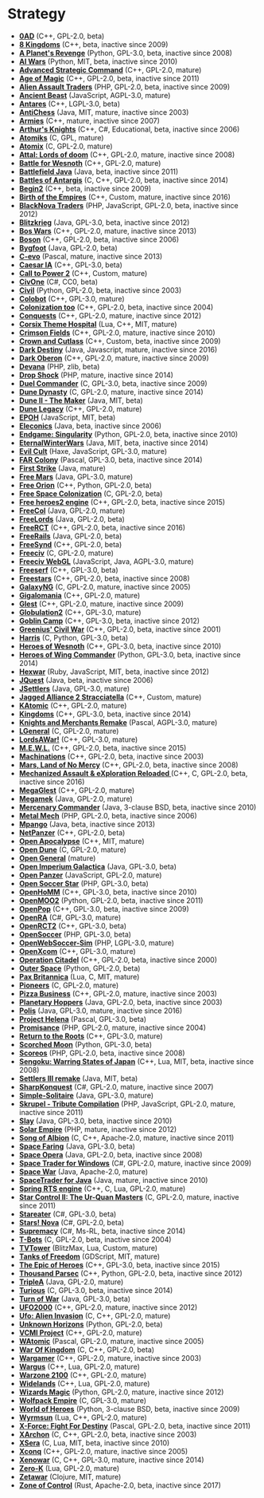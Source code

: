 # Strategy

[comment]: # (start of autogenerated content, do not edit)
- **[0AD](0ad.md)** (C++, GPL-2.0, beta)
- **[8 Kingdoms](8kingdoms.md)** (C++, beta, inactive since 2009)
- **[A Planet's Revenge](a_planets_revenge.md)** (Python, GPL-3.0, beta, inactive since 2008)
- **[AI Wars](ai_wars.md)** (Python, MIT, beta, inactive since 2010)
- **[Advanced Strategic Command](asc.md)** (C++, GPL-2.0, mature)
- **[Age of Magic](age_of_magic.md)** (C++, GPL-2.0, beta, inactive since 2011)
- **[Alien Assault Traders](alien_assault_traders.md)** (PHP, GPL-2.0, beta, inactive since 2009)
- **[Ancient Beast](ancient_beast.md)** (JavaScript, AGPL-3.0, mature)
- **[Antares](antares.md)** (C++, LGPL-3.0, beta)
- **[AntiChess](antichess.md)** (Java, MIT, mature, inactive since 2003)
- **[Armies](armies.md)** (C++, mature, inactive since 2007)
- **[Arthur's Knights](arthurs_knights.md)** (C++, C#, Educational, beta, inactive since 2006)
- **[Atomiks](atomiks.md)** (C, GPL, mature)
- **[Atomix](atomix.md)** (C, GPL-2.0, mature)
- **[Attal: Lords of doom](attal.md)** (C++, GPL-2.0, mature, inactive since 2008)
- **[Battle for Wesnoth](wesnoth.md)** (C++, GPL-2.0, mature)
- **[Battlefield Java](battlefield_java.md)** (Java, beta, inactive since 2011)
- **[Battles of Antargis](battles_of_antargis.md)** (C, C++, GPL-2.0, beta, inactive since 2014)
- **[Begin2](begin2.md)** (C++, beta, inactive since 2009)
- **[Birth of the Empires](birth_of_the_empires.md)** (C++, Custom, mature, inactive since 2016)
- **[BlackNova Traders](blacknova_traders.md)** (PHP, JavaScript, GPL-2.0, beta, inactive since 2012)
- **[Blitzkrieg](blitzkrieg.md)** (Java, GPL-3.0, beta, inactive since 2012)
- **[Bos Wars](bos_wars.md)** (C++, GPL-2.0, mature, inactive since 2013)
- **[Boson](boson.md)** (C++, GPL-2.0, beta, inactive since 2006)
- **[Bygfoot](bygfoot.md)** (Java, GPL-2.0, beta)
- **[C-evo](c_evo.md)** (Pascal, mature, inactive since 2013)
- **[Caesar IA](caesar_ia.md)** (C++, GPL-3.0, beta)
- **[Call to Power 2](call_to_power2.md)** (C++, Custom, mature)
- **[CivOne](civone.md)** (C#, CC0, beta)
- **[Civil](civil.md)** (Python, GPL-2.0, beta, inactive since 2003)
- **[Colobot](colobot.md)** (C++, GPL-3.0, mature)
- **[Colonization too](colonization_too.md)** (C++, GPL-2.0, beta, inactive since 2004)
- **[Conquests](conquests.md)** (C++, GPL-2.0, mature, inactive since 2012)
- **[Corsix Theme Hospital](theme_hospital.md)** (Lua, C++, MIT, mature)
- **[Crimson Fields](crimson_fields.md)** (C++, GPL-2.0, mature, inactive since 2010)
- **[Crown and Cutlass](crown_and_cutlass.md)** (C++, Custom, beta, inactive since 2009)
- **[Dark Destiny](dark_destiny.md)** (Java, Javascript, mature, inactive since 2016)
- **[Dark Oberon](dark_oberon.md)** (C++, GPL-2.0, mature, inactive since 2009)
- **[Devana](devana.md)** (PHP, zlib, beta)
- **[Drop Shock](drop_shock.md)** (PHP, mature, inactive since 2014)
- **[Duel Commander](duel_commander.md)** (C, GPL-3.0, beta, inactive since 2009)
- **[Dune Dynasty](dune_dynasty.md)** (C, GPL-2.0, mature, inactive since 2014)
- **[Dune II - The Maker](dune_ii_the_maker.md)** (Java, MIT, beta)
- **[Dune Legacy](dune_legacy.md)** (C++, GPL-2.0, mature)
- **[EPOH](epoh.md)** (JavaScript, MIT, beta)
- **[Eleconics](eleconics.md)** (Java, beta, inactive since 2006)
- **[Endgame: Singularity](singularity.md)** (Python, GPL-2.0, beta, inactive since 2010)
- **[EternalWinterWars](eternalwinterwars.md)** (Java, MIT, beta, inactive since 2014)
- **[Evil Cult](evil_cult.md)** (Haxe, JavaScript, GPL-3.0, mature)
- **[FAR Colony](farcolony.md)** (Pascal, GPL-3.0, beta, inactive since 2014)
- **[First Strike](first_strike.md)** (Java, mature)
- **[Free Mars](free_mars.md)** (Java, GPL-3.0, mature)
- **[Free Orion](freeorion.md)** (C++, Python, GPL-2.0, beta)
- **[Free Space Colonization](free_space_colonization.md)** (C, GPL-2.0, beta)
- **[Free heroes2 engine](free_heroes2_engine.md)** (C++, GPL-2.0, beta, inactive since 2015)
- **[FreeCol](freecol.md)** (Java, GPL-2.0, mature)
- **[FreeLords](freelords.md)** (Java, GPL-2.0, beta)
- **[FreeRCT](freerct.md)** (C++, GPL-2.0, beta, inactive since 2016)
- **[FreeRails](freerails.md)** (Java, GPL-2.0, beta)
- **[FreeSynd](free_synd.md)** (C++, GPL-2.0, beta)
- **[Freeciv](freeciv.md)** (C, GPL-2.0, mature)
- **[Freeciv WebGL](freeciv_web.md)** (JavaScript, Java, AGPL-3.0, mature)
- **[Freeserf](freeserf.md)** (C++, GPL-3.0, beta)
- **[Freestars](freestars.md)** (C++, GPL-2.0, beta, inactive since 2008)
- **[GalaxyNG](galaxyng.md)** (C, GPL-2.0, mature, inactive since 2005)
- **[Gigalomania](gigalomania.md)** (C++, GPL-2.0, mature)
- **[Glest](glest.md)** (C++, GPL-2.0, mature, inactive since 2009)
- **[Globulation2](globulation2.md)** (C++, GPL-3.0, mature)
- **[Goblin Camp](goblin_camp.md)** (C++, GPL-3.0, beta, inactive since 2012)
- **[Greenius' Civil War](greenius_civil_war.md)** (C++, GPL-2.0, beta, inactive since 2001)
- **[Harris](harris.md)** (C, Python, GPL-3.0, beta)
- **[Heroes of Wesnoth](heroes_of_wesnoth.md)** (C++, GPL-3.0, beta, inactive since 2010)
- **[Heroes of Wing Commander](heroes_of_wing_commander.md)** (Python, GPL-3.0, beta, inactive since 2014)
- **[Hexwar](hexwar.md)** (Ruby, JavaScript, MIT, beta, inactive since 2012)
- **[JQuest](jquest.md)** (Java, beta, inactive since 2006)
- **[JSettlers](jsettlers.md)** (Java, GPL-3.0, mature)
- **[Jagged Alliance 2 Stracciatella](jagged_alliance2.md)** (C++, Custom, mature)
- **[KAtomic](katomic.md)** (C++, GPL-2.0, mature)
- **[Kingdoms](kingdoms.md)** (C++, GPL-3.0, beta, inactive since 2014)
- **[Knights and Merchants Remake](knights_and_merchants_remake.md)** (Pascal, AGPL-3.0, mature)
- **[LGeneral](lgeneral.md)** (C, GPL-2.0, mature)
- **[LordsAWar!](lordsawar.md)** (C++, GPL-3.0, mature)
- **[M.E.W.L.](mewl.md)** (C++, GPL-2.0, beta, inactive since 2015)
- **[Machinations](machinations.md)** (C++, GPL-2.0, beta, inactive since 2003)
- **[Mars, Land of No Mercy](mars_land_of_no_mercy.md)** (C++, GPL-2.0, beta, inactive since 2008)
- **[Mechanized Assault & eXploration Reloaded ](maxr.md)** (C++, C, GPL-2.0, beta, inactive since 2016)
- **[MegaGlest](megaglest.md)** (C++, GPL-2.0, mature)
- **[Megamek](megamek.md)** (Java, GPL-2.0, mature)
- **[Mercenary Commander](mercenary_commander.md)** (Java, 3-clause BSD, beta, inactive since 2010)
- **[Metal Mech](metal_mech.md)** (PHP, GPL-2.0, beta, inactive since 2006)
- **[Mpango](mpango.md)** (Java, beta, inactive since 2013)
- **[NetPanzer](netpanzer.md)** (C++, GPL-2.0, beta)
- **[Open Apocalypse](open_apocalypse.md)** (C++, MIT, mature)
- **[Open Dune](open_dune.md)** (C, GPL-2.0, mature)
- **[Open General](open_general.md)** (mature)
- **[Open Imperium Galactica](open_imperium_galactica.md)** (Java, GPL-3.0, beta)
- **[Open Panzer](open_panzer.md)** (JavaScript, GPL-2.0, mature)
- **[Open Soccer Star](open_soccer_star.md)** (PHP, GPL-3.0, beta)
- **[OpenHoMM](open_homm.md)** (C++, GPL-3.0, beta, inactive since 2010)
- **[OpenMOO2](open_moo2.md)** (Python, GPL-2.0, beta, inactive since 2011)
- **[OpenPop](open_pop.md)** (C++, GPL-3.0, beta, inactive since 2009)
- **[OpenRA](open_ra.md)** (C#, GPL-3.0, mature)
- **[OpenRCT2](open_rct2.md)** (C++, GPL-3.0, beta)
- **[OpenSoccer](open_soccer.md)** (PHP, GPL-3.0, beta)
- **[OpenWebSoccer-Sim](open_web_soccer.md)** (PHP, LGPL-3.0, mature)
- **[OpenXcom](open_xcom.md)** (C++, GPL-3.0, mature)
- **[Operation Citadel](operation_citadel.md)** (C++, GPL-2.0, beta, inactive since 2000)
- **[Outer Space](outer_space.md)** (Python, GPL-2.0, beta)
- **[Pax Britannica](pax_britannica.md)** (Lua, C, MIT, mature)
- **[Pioneers](pioneers.md)** (C, GPL-2.0, mature)
- **[Pizza Business](pizza_business.md)** (C++, GPL-2.0, mature, inactive since 2003)
- **[Planetary Hoppers](planetary_hoppers.md)** (Java, GPL-2.0, beta, inactive since 2003)
- **[Polis](polis.md)** (Java, GPL-3.0, mature, inactive since 2016)
- **[Project Helena](project_helena.md)** (Pascal, GPL-3.0, beta)
- **[Promisance](promisance.md)** (PHP, GPL-2.0, mature, inactive since 2004)
- **[Return to the Roots](return_to_the_roots.md)** (C++, GPL-3.0, mature)
- **[Scorched Moon](scorched_moon.md)** (Python, GPL-3.0, beta)
- **[Scoreos](scoreos.md)** (PHP, GPL-2.0, beta, inactive since 2008)
- **[Sengoku: Warring States of Japan](sengoky_warring_states_of_japan.md)** (C++, Lua, MIT, beta, inactive since 2008)
- **[Settlers III remake](settlers_iii_remake.md)** (Java, MIT, beta)
- **[SharpKonquest](sharpkonquest.md)** (C#, GPL-2.0, mature, inactive since 2007)
- **[Simple-Solitaire](simple_solitaire.md)** (Java, GPL-3.0, mature)
- **[Skrupel - Tribute Compilation](skrupel.md)** (PHP, JavaScript, GPL-2.0, mature, inactive since 2011)
- **[Slay](slay.md)** (Java, GPL-3.0, beta, inactive since 2010)
- **[Solar Empire](solar_empire.md)** (PHP, mature, inactive since 2012)
- **[Song of Albion](song_of_albion.md)** (C, C++, Apache-2.0, mature, inactive since 2011)
- **[Space Faring](space_faring.md)** (Java, GPL-3.0, beta)
- **[Space Opera](space_opera.md)** (Java, GPL-2.0, beta, inactive since 2008)
- **[Space Trader for Windows](space_trader_for_windows.md)** (C#, GPL-2.0, mature, inactive since 2009)
- **[Space War](space_war.md)** (Java, Apache-2.0, mature)
- **[SpaceTrader for Java](space_trader_for_java.md)** (Java, mature, inactive since 2010)
- **[Spring RTS engine](spring.md)** (C++, C, Lua, GPL-2.0, mature)
- **[Star Control II: The Ur-Quan Masters](star_control_2.md)** (C, GPL-2.0, mature, inactive since 2011)
- **[Stareater](stareater.md)** (C#, GPL-3.0, beta)
- **[Stars! Nova](stars_nova.md)** (C#, GPL-2.0, beta)
- **[Supremacy](supremacy.md)** (C#, Ms-RL, beta, inactive since 2014)
- **[T-Bots](t_bots.md)** (C, GPL-2.0, beta, inactive since 2004)
- **[TVTower](tvtower.md)** (BlitzMax, Lua, Custom, mature)
- **[Tanks of Freedom](tanks_of_freedom.md)** (GDScript, MIT, mature)
- **[The Epic of Heroes](epic_of_heroes.md)** (C++, GPL-3.0, beta, inactive since 2015)
- **[Thousand Parsec](thousand_parsec.md)** (C++, Python, GPL-2.0, beta, inactive since 2012)
- **[TripleA](triplea.md)** (Java, GPL-2.0, mature)
- **[Turious](turious.md)** (C, GPL-3.0, beta, inactive since 2014)
- **[Turn of War](turn_of_war.md)** (Java, GPL-3.0, beta)
- **[UFO2000](ufo2000.md)** (C++, GPL-2.0, mature, inactive since 2012)
- **[Ufo: Alien Invasion](ufo_alien_invasion.md)** (C, C++, GPL-2.0, mature)
- **[Unknown Horizons](unknown_horizons.md)** (Python, GPL-2.0, beta)
- **[VCMI Project](vcmi.md)** (C++, GPL-2.0, mature)
- **[WAtomic](watomic.md)** (Pascal, GPL-2.0, mature, inactive since 2005)
- **[War Of Kingdom](war_of_kingdom.md)** (C, C++, GPL-2.0, beta)
- **[Wargamer](wargamer.md)** (C++, GPL-2.0, mature, inactive since 2003)
- **[Wargus](wargus.md)** (C++, Lua, GPL-2.0, mature)
- **[Warzone 2100](warzone_2100.md)** (C++, GPL-2.0, mature)
- **[Widelands](widelands.md)** (C++, Lua, GPL-2.0, mature)
- **[Wizards Magic](wizards_magic.md)** (Python, GPL-2.0, mature, inactive since 2012)
- **[Wolfpack Empire](wolfpack_empire.md)** (C, GPL-3.0, mature)
- **[World of Heroes](world_of_heroes.md)** (Python, 3-clause BSD, beta, inactive since 2009)
- **[Wyrmsun](wyrmsun.md)** (Lua, C++, GPL-2.0, mature)
- **[X-Force: Fight For Destiny](x-force.md)** (Pascal, GPL-2.0, beta, inactive since 2011)
- **[XArchon](xarchon.md)** (C, C++, GPL-2.0, beta, inactive since 2003)
- **[XSera](xsera.md)** (C, Lua, MIT, beta, inactive since 2010)
- **[Xconq](xconq.md)** (C++, GPL-2.0, mature, inactive since 2005)
- **[Xenowar](xenowar.md)** (C, C++, GPL-3.0, mature, inactive since 2014)
- **[Zero-K](zero_k.md)** (Lua, GPL-2.0, mature)
- **[Zetawar](zetawar.md)** (Clojure, MIT, mature)
- **[Zone of Control](zone_of_control.md)** (Rust, Apache-2.0, beta, inactive since 2017)

[comment]: # (end of autogenerated content)